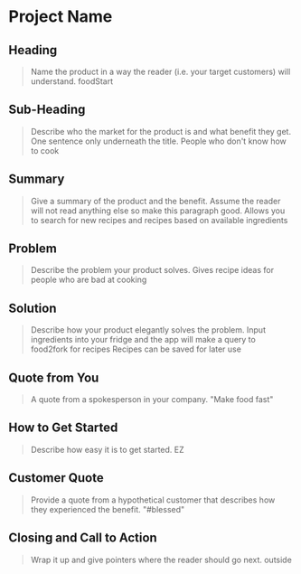 # Project Name #

<!-- 
> This material was originally posted [here](http://www.quora.com/What-is-Amazons-approach-to-product-development-and-product-management). It is reproduced here for posterities sake.

There is an approach called "working backwards" that is widely used at Amazon. They work backwards from the customer, rather than starting with an idea for a product and trying to bolt customers onto it. While working backwards can be applied to any specific product decision, using this approach is especially important when developing new products or features.

For new initiatives a product manager typically starts by writing an internal press release announcing the finished product. The target audience for the press release is the new/updated product's customers, which can be retail customers or internal users of a tool or technology. Internal press releases are centered around the customer problem, how current solutions (internal or external) fail, and how the new product will blow away existing solutions.

If the benefits listed don't sound very interesting or exciting to customers, then perhaps they're not (and shouldn't be built). Instead, the product manager should keep iterating on the press release until they've come up with benefits that actually sound like benefits. Iterating on a press release is a lot less expensive than iterating on the product itself (and quicker!).

If the press release is more than a page and a half, it is probably too long. Keep it simple. 3-4 sentences for most paragraphs. Cut out the fat. Don't make it into a spec. You can accompany the press release with a FAQ that answers all of the other business or execution questions so the press release can stay focused on what the customer gets. My rule of thumb is that if the press release is hard to write, then the product is probably going to suck. Keep working at it until the outline for each paragraph flows. 

Oh, and I also like to write press-releases in what I call "Oprah-speak" for mainstream consumer products. Imagine you're sitting on Oprah's couch and have just explained the product to her, and then you listen as she explains it to her audience. That's "Oprah-speak", not "Geek-speak".

Once the project moves into development, the press release can be used as a touchstone; a guiding light. The product team can ask themselves, "Are we building what is in the press release?" If they find they're spending time building things that aren't in the press release (overbuilding), they need to ask themselves why. This keeps product development focused on achieving the customer benefits and not building extraneous stuff that takes longer to build, takes resources to maintain, and doesn't provide real customer benefit (at least not enough to warrant inclusion in the press release).
 -->
 
## Heading ##
  > Name the product in a way the reader (i.e. your target customers) will understand.
  foodStart

## Sub-Heading ##
  > Describe who the market for the product is and what benefit they get. One sentence only underneath the title.
  People who don't know how to cook 

## Summary ##
  > Give a summary of the product and the benefit. Assume the reader will not read anything else so make this paragraph good.
  Allows you to search for new recipes and recipes based on available ingredients

## Problem ##
  > Describe the problem your product solves.
  Gives recipe ideas for people who are bad at cooking

## Solution ##
  > Describe how your product elegantly solves the problem.
  Input ingredients into your fridge and the app will make a query to food2fork for recipes
  Recipes can be saved for later use

## Quote from You ##
  > A quote from a spokesperson in your company.
  "Make food fast"

## How to Get Started ##
  > Describe how easy it is to get started.
  EZ

## Customer Quote ##
  > Provide a quote from a hypothetical customer that describes how they experienced the benefit.
  "#blessed"

## Closing and Call to Action ##
  > Wrap it up and give pointers where the reader should go next.
  outside
